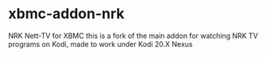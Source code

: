 # xbmc-addon-nrk
NRK Nett-TV for XBMC
this is a fork of the main addon for watching NRK TV programs on Kodi, made to work under Kodi 20.X Nexus 
